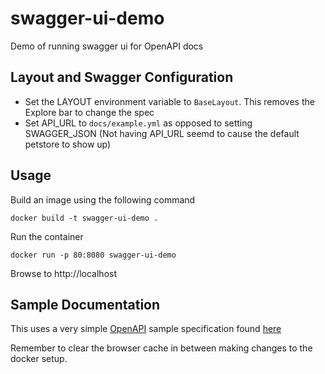 # swagger-ui-demo
Demo of running swagger ui for OpenAPI docs

## Layout and Swagger Configuration

* Set the LAYOUT environment variable to `BaseLayout`. This removes the Explore bar to change the spec
* Set API_URL to `docs/example.yml` as opposed to setting SWAGGER_JSON (Not having API_URL seemd to cause the default petstore to show up)

## Usage

Build an image using the following command
```
docker build -t swagger-ui-demo .
```

Run the container
```
docker run -p 80:8080 swagger-ui-demo
```

Browse to http://localhost

## Sample Documentation

This uses a very simple [OpenAPI](https://swagger.io/specification/) sample specification found [here](https://swagger.io/docs/specification/basic-structure/)

Remember to clear the browser cache in between making changes to the docker setup.

